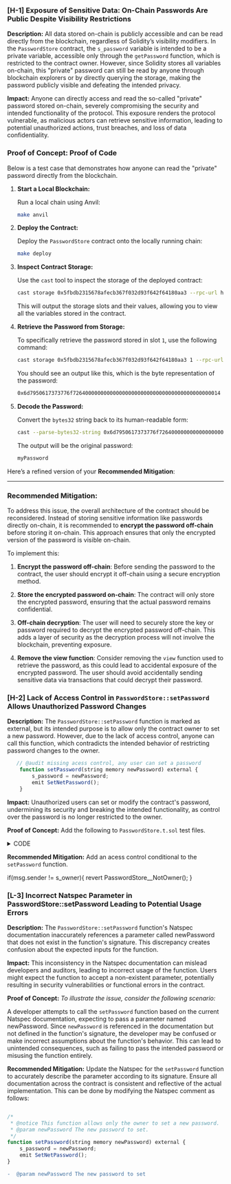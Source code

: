 ### [H-1] Exposure of Sensitive Data: On-Chain Passwords Are Public Despite Visibility Restrictions

**Description:**
All data stored on-chain is publicly accessible and can be read directly from the blockchain, regardless of Solidity’s visibility modifiers. In the `PasswordStore` contract, the `s_password` variable is intended to be a private variable, accessible only through the `getPassword` function, which is restricted to the contract owner. However, since Solidity stores all variables on-chain, this "private" password can still be read by anyone through blockchain explorers or by directly querying the storage, making the password publicly visible and defeating the intended privacy.

**Impact:**
Anyone can directly access and read the so-called "private" password stored on-chain, severely compromising the security and intended functionality of the protocol. This exposure renders the protocol vulnerable, as malicious actors can retrieve sensitive information, leading to potential unauthorized actions, trust breaches, and loss of data confidentiality.

### **Proof of Concept:** Proof of Code

Below is a test case that demonstrates how anyone can read the "private" password directly from the blockchain.

1. **Start a Local Blockchain:**

   Run a local chain using Anvil:

   ```bash
   make anvil
   ```

2. **Deploy the Contract:**

   Deploy the `PasswordStore` contract onto the locally running chain:

   ```bash
   make deploy
   ```

3. **Inspect Contract Storage:**

   Use the `cast` tool to inspect the storage of the deployed contract:

   ```bash
   cast storage 0x5fbdb2315678afecb367f032d93f642f64180aa3 --rpc-url http://127.0.0.1:8545/
   ```

   This will output the storage slots and their values, allowing you to view all the variables stored in the contract.

4. **Retrieve the Password from Storage:**

   To specifically retrieve the password stored in slot `1`, use the following command:

   ```bash
   cast storage 0x5fbdb2315678afecb367f032d93f642f64180aa3 1 --rpc-url http://127.0.0.1:8545/
   ```

   You should see an output like this, which is the byte representation of the password:

   ```bash
   0x6d7950617373776f726400000000000000000000000000000000000000000014
   ```

5. **Decode the Password:**

   Convert the `bytes32` string back to its human-readable form:

   ```bash
   cast --parse-bytes32-string 0x6d7950617373776f726400000000000000000000000000000000000000000014
   ```

   The output will be the original password:

   ```bash
   myPassword
   ```

Here’s a refined version of your **Recommended Mitigation**:

---

### **Recommended Mitigation:**

To address this issue, the overall architecture of the contract should be reconsidered. Instead of storing sensitive information like passwords directly on-chain, it is recommended to **encrypt the password off-chain** before storing it on-chain. This approach ensures that only the encrypted version of the password is visible on-chain.

To implement this:

1. **Encrypt the password off-chain**: Before sending the password to the contract, the user should encrypt it off-chain using a secure encryption method.
2. **Store the encrypted password on-chain**: The contract will only store the encrypted password, ensuring that the actual password remains confidential.

3. **Off-chain decryption**: The user will need to securely store the key or password required to decrypt the encrypted password off-chain. This adds a layer of security as the decryption process will not involve the blockchain, preventing exposure.

4. **Remove the view function**: Consider removing the `view` function used to retrieve the password, as this could lead to accidental exposure of the encrypted password. The user should avoid accidentally sending sensitive data via transactions that could decrypt their password.

### [H-2] Lack of Access Control in `PasswordStore::setPassword` Allows Unauthorized Password Changes

**Description:** The `PasswordStore::setPassword` function is marked as external, but its intended purpose is to allow only the contract owner to set a new password. However, due to the lack of access control, anyone can call this function, which contradicts the intended behavior of restricting password changes to the owner.

```Javascript
   // @audit missing acess control, any user can set a password
    function setPassword(string memory newPassword) external {
        s_password = newPassword;
        emit SetNetPassword();
    }
```

**Impact:** Unauthorized users can set or modify the contract's password, undermining its security and breaking the intended functionality, as control over the password is no longer restricted to the owner.

**Proof of Concept:** Add the following to `PasswordStore.t.sol` test files.

<details>
<summary>CODE</summary>

```javascript

function test_non_owner_reading_password_reverts() public {
vm.startPrank(address(1));
vm.expectRevert(PasswordStore.PasswordStore\_\_NotOwner.selector);
passwordStore.getPassword();
}

    function test_non_owner_can_set_password_reverts() public {
        vm.startPrank(address(2));
        string memory newPassword = "hackedPassword"; // Password that a non-owner will try to set

        vm.expectRevert(PasswordStore.PasswordStore__NotAuthorized.selector);
        passwordStore.setPassword(newPassword);
    }

    // Additional test to show vulnerability in original contract (remove access control)
    function test_anyone_can_set_password_without_access_control() public {
        // Deploy the original contract without the access control
        PasswordStore vulnerablePasswordStore = new PasswordStore();

        // Attempt to set a password from a non-owner address
        vm.startPrank(address(3));
        string memory newPassword = "maliciousPassword"; // New password to set
        vulnerablePasswordStore.setPassword(newPassword); // Should succeed in the original contract

        // Verify the password has been set
        string memory actualPassword = vulnerablePasswordStore.getPassword();
        assertEq(actualPassword, newPassword); // The password should be what the non-owner set
    }

}
```

</details>

**Recommended Mitigation:** Add an acess control conditional to the `setPassword` function.

if(msg.sender != s_owner){
revert PasswordStore\_\_NotOwner();
}

### [L-3] Incorrect Natspec Parameter in PasswordStore::setPassword Leading to Potential Usage Errors

**Description:**
The `PasswordStore::setPassword` function's Natspec documentation inaccurately references a parameter called newPassword that does not exist in the function's signature. This discrepancy creates confusion about the expected inputs for the function.

**Impact:**
This inconsistency in the Natspec documentation can mislead developers and auditors, leading to incorrect usage of the function. Users might expect the function to accept a non-existent parameter, potentially resulting in security vulnerabilities or functional errors in the contract.

**Proof of Concept:**
_To illustrate the issue, consider the following scenario:_

A developer attempts to call the `setPassword` function based on the current Natspec documentation, expecting to pass a parameter named newPassword.
Since `newPassword` is referenced in the documentation but not defined in the function's signature, the developer may be confused or make incorrect assumptions about the function's behavior.
This can lead to unintended consequences, such as failing to pass the intended password or misusing the function entirely.

**Recommended Mitigation:**
Update the Natspec for the `setPassword` function to accurately describe the parameter according to its signature. Ensure all documentation across the contract is consistent and reflective of the actual implementation. This can be done by modifying the Natspec comment as follows:

```javascript

/*
 * @notice This function allows only the owner to set a new password.
 * @param newPassword The new password to set.
 */
function setPassword(string memory newPassword) external {
    s_password = newPassword;
    emit SetNetPassword();
}
```

```diff
-  @param newPassword The new password to set
```
